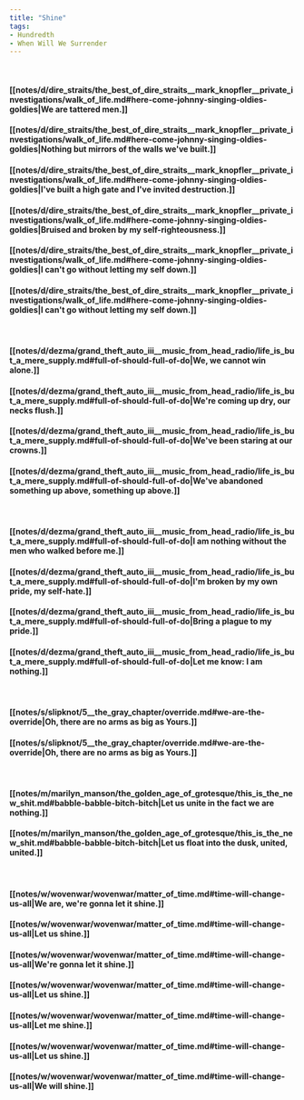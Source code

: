 ```yaml
---
title: "Shine"
tags:
- Hundredth
- When Will We Surrender
---
```

&nbsp;
#### [[notes/d/dire_straits/the_best_of_dire_straits__mark_knopfler__private_investigations/walk_of_life.md#here-come-johnny-singing-oldies-goldies|We are tattered men.]]
#### [[notes/d/dire_straits/the_best_of_dire_straits__mark_knopfler__private_investigations/walk_of_life.md#here-come-johnny-singing-oldies-goldies|Nothing but mirrors of the walls we've built.]]
#### [[notes/d/dire_straits/the_best_of_dire_straits__mark_knopfler__private_investigations/walk_of_life.md#here-come-johnny-singing-oldies-goldies|I've built a high gate and I've invited destruction.]]
#### [[notes/d/dire_straits/the_best_of_dire_straits__mark_knopfler__private_investigations/walk_of_life.md#here-come-johnny-singing-oldies-goldies|Bruised and broken by my self-righteousness.]]
#### [[notes/d/dire_straits/the_best_of_dire_straits__mark_knopfler__private_investigations/walk_of_life.md#here-come-johnny-singing-oldies-goldies|I can't go without letting my self down.]]
#### [[notes/d/dire_straits/the_best_of_dire_straits__mark_knopfler__private_investigations/walk_of_life.md#here-come-johnny-singing-oldies-goldies|I can't go without letting my self down.]]
&nbsp;
#### [[notes/d/dezma/grand_theft_auto_iii__music_from_head_radio/life_is_but_a_mere_supply.md#full-of-should-full-of-do|We, we cannot win alone.]]
#### [[notes/d/dezma/grand_theft_auto_iii__music_from_head_radio/life_is_but_a_mere_supply.md#full-of-should-full-of-do|We're coming up dry, our necks flush.]]
#### [[notes/d/dezma/grand_theft_auto_iii__music_from_head_radio/life_is_but_a_mere_supply.md#full-of-should-full-of-do|We've been staring at our crowns.]]
#### [[notes/d/dezma/grand_theft_auto_iii__music_from_head_radio/life_is_but_a_mere_supply.md#full-of-should-full-of-do|We've abandoned something up above, something up above.]]
&nbsp;
#### [[notes/d/dezma/grand_theft_auto_iii__music_from_head_radio/life_is_but_a_mere_supply.md#full-of-should-full-of-do|I am nothing without the men who walked before me.]]
#### [[notes/d/dezma/grand_theft_auto_iii__music_from_head_radio/life_is_but_a_mere_supply.md#full-of-should-full-of-do|I'm broken by my own pride, my self-hate.]]
#### [[notes/d/dezma/grand_theft_auto_iii__music_from_head_radio/life_is_but_a_mere_supply.md#full-of-should-full-of-do|Bring a plague to my pride.]]
#### [[notes/d/dezma/grand_theft_auto_iii__music_from_head_radio/life_is_but_a_mere_supply.md#full-of-should-full-of-do|Let me know: I am nothing.]]
&nbsp;
#### [[notes/s/slipknot/5__the_gray_chapter/override.md#we-are-the-override|Oh, there are no arms as big as Yours.]]
#### [[notes/s/slipknot/5__the_gray_chapter/override.md#we-are-the-override|Oh, there are no arms as big as Yours.]]
&nbsp;
#### [[notes/m/marilyn_manson/the_golden_age_of_grotesque/this_is_the_new_shit.md#babble-babble-bitch-bitch|Let us unite in the fact we are nothing.]]
#### [[notes/m/marilyn_manson/the_golden_age_of_grotesque/this_is_the_new_shit.md#babble-babble-bitch-bitch|Let us float into the dusk, united, united.]]
&nbsp;
#### [[notes/w/wovenwar/wovenwar/matter_of_time.md#time-will-change-us-all|We are, we're gonna let it shine.]]
#### [[notes/w/wovenwar/wovenwar/matter_of_time.md#time-will-change-us-all|Let us shine.]]
#### [[notes/w/wovenwar/wovenwar/matter_of_time.md#time-will-change-us-all|We're gonna let it shine.]]
#### [[notes/w/wovenwar/wovenwar/matter_of_time.md#time-will-change-us-all|Let us shine.]]
#### [[notes/w/wovenwar/wovenwar/matter_of_time.md#time-will-change-us-all|Let me shine.]]
#### [[notes/w/wovenwar/wovenwar/matter_of_time.md#time-will-change-us-all|Let us shine.]]
#### [[notes/w/wovenwar/wovenwar/matter_of_time.md#time-will-change-us-all|We will shine.]]

